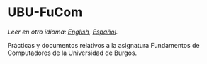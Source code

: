 # UBU-FuCom
*Leer en otro idioma: [English](tree/master), [Español](tree/master-es).*

Prácticas y documentos relativos a la asignatura Fundamentos de Computadores de la Universidad de Burgos.
